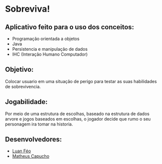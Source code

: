 # Sobreviva!

## Aplicativo feito para o uso dos conceitos: 

* Programação orientada a objetos
* Java
* Persistencia e manipulação de dados
* IHC (Interação Humano Computador)

## Objetivo:

Colocar usuario em uma situação de perigo para testar as suas habilidades de sobrevivencia.

## Jogabilidade:

Por meio de uma estrutura de escolhas, baseado na estrutura de dados arvore e jogos baseados em escolhas, o jogador decide que rumo o seu personagem ira tomar na historia.

## Desenvolvedores:

* [Luan Féo](https://www.linkedin.com/in/luanfeo/)
* [Matheus Capucho](https://www.linkedin.com/in/matheus-capucho-681a58165/)
